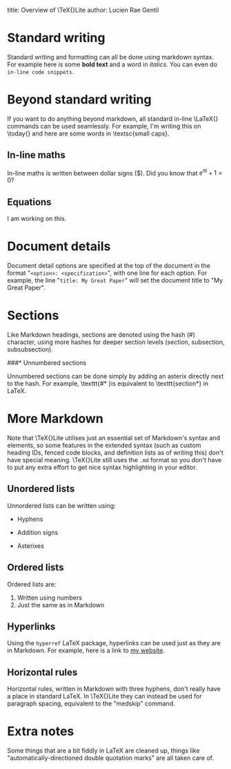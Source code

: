 title: Overview of \TeX{}Lite
author: Lucien Rae Gentil

# Standard writing

Standard writing and formatting can all be done using markdown syntax. For example here is some **bold text** and a word in *italics*. You can even do `in-line code snippets`.

# Beyond standard writing

If you want to do anything beyond markdown, all standard in-line \LaTeX{} commands can be used seamlessly. For example, I'm writing this on \today{} and here are some words in \textsc{small caps}.

## In-line maths

In-line maths is written between dollar signs (\$). Did you know that $e^{\pi i} + 1 = 0$?

## Equations

I am working on this.

# Document details

Document detail options are specified at the top of the document in the format "`<option>: <specification>`", with one line for each option. For example, the line "`title: My Great Paper`" will set the document title to "My Great Paper".

# Sections

Like Markdown headings, sections are denoted using the hash (\#) character, using more hashes for deeper section levels (section, subsection, subsubsection).

###* Unnumbered sections

Unnumbered sections can be done simply by adding an asterix directly next to the hash. For example, \texttt{\#* }is equivalent to \texttt{section*} in LaTeX.

# More Markdown

Note that \TeX{}Lite utilises just an essential set of Markdown's syntax and elements, so some features in the extended syntax (such as custom heading IDs, fenced code blocks, and definition lists as of writing this) don't have special meaning. \TeX{}Lite still uses the `.md` format so you don't have to put any extra effort to get nice syntax highlighting in your editor.

## Unordered lists

Unnordered lists can be written using:
- Hyphens
+ Addition signs
* Asterixes

## Ordered lists

Ordered lists are:
1. Written using numbers
2. Just the same as in Markdown

## Hyperlinks

Using the `hyperref` LaTeX package, hyperlinks can be used just as they are in Markdown. For example, here is a link to [my website](https://lucienrae.com/).

## Horizontal rules

Horizontal rules, written in Markdown with three hyphens, don't really have a place in standard LaTeX. In \TeX{}Lite they can instead be used for paragraph spacing, equivalent to the "medskip" command.

# Extra notes

Some things that are a bit fiddly in LaTeX are cleaned up, things like "automatically-directioned double quotation marks" are all taken care of.